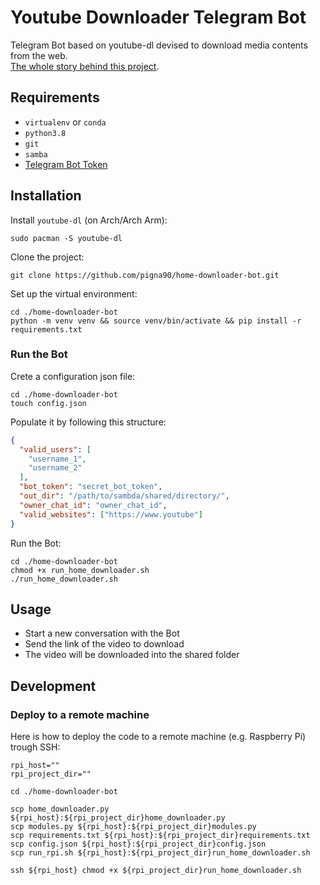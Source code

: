 # Youtube Downloader Telegram Bot
Telegram Bot based on youtube-dl devised to download media contents from the web.  
[The whole story behind this project](https://alerom90.medium.com/how-i-made-my-girlfriend-happy-with-a-simple-telegram-bot-2be8e4b150e7?source=friends_link&sk=742b5296b19b0eae0e7f8827dbc747f4).

## Requirements 
- `virtualenv` or `conda`
- `python3.8`
- `git`
- `samba`
- [Telegram Bot Token](https://core.telegram.org/bots)
## Installation  
Install `youtube-dl` (on Arch/Arch Arm):
```shell script
sudo pacman -S youtube-dl
```
Clone the project:
```shell script
git clone https://github.com/pigna90/home-downloader-bot.git
```
Set up the virtual environment:
```shell script
cd ./home-downloader-bot
python -m venv venv && source venv/bin/activate && pip install -r requirements.txt
```
### Run the Bot
Crete a configuration json file:
```shell script
cd ./home-downloader-bot
touch config.json
```
Populate it by following this structure:
```json
{
  "valid_users": [
    "username_1",
    "username_2"
  ],
  "bot_token": "secret_bot_token",
  "out_dir": "/path/to/sambda/shared/directory/",
  "owner_chat_id": "owner_chat_id",
  "valid_websites": ["https://www.youtube"]
}
```
Run the Bot:
```shell script
cd ./home-downloader-bot
chmod +x run_home_downloader.sh
./run_home_downloader.sh
```
## Usage  
- Start a new conversation with the Bot
- Send the link of the video to download
- The video will be downloaded into the shared folder
## Development
### Deploy to a remote machine
Here is how to deploy the code to a remote machine (e.g. Raspberry Pi) trough SSH:
```shell script
rpi_host=""
rpi_project_dir=""

cd ./home-downloader-bot

scp home_downloader.py ${rpi_host}:${rpi_project_dir}home_downloader.py
scp modules.py ${rpi_host}:${rpi_project_dir}modules.py
scp requirements.txt ${rpi_host}:${rpi_project_dir}requirements.txt
scp config.json ${rpi_host}:${rpi_project_dir}config.json
scp run_rpi.sh ${rpi_host}:${rpi_project_dir}run_home_downloader.sh

ssh ${rpi_host} chmod +x ${rpi_project_dir}run_home_downloader.sh
```

